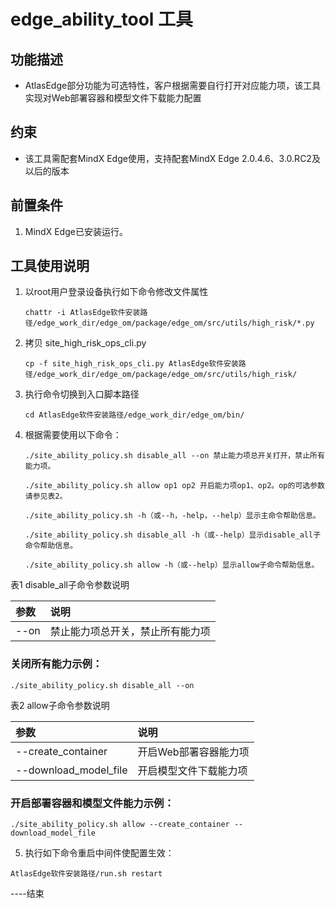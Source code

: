 # edge_ability_tool 工具

## 功能描述
- AtlasEdge部分功能为可选特性，客户根据需要自行打开对应能力项，该工具实现对Web部署容器和模型文件下载能力配置

## 约束
- 该工具需配套MindX Edge使用，支持配套MindX Edge 2.0.4.6、3.0.RC2及以后的版本

## 前置条件
1. MindX Edge已安装运行。

## 工具使用说明
1. 以root用户登录设备执行如下命令修改文件属性

    ```chattr -i AtlasEdge软件安装路径/edge_work_dir/edge_om/package/edge_om/src/utils/high_risk/*.py```

2. 拷贝 site_high_risk_ops_cli.py

    ```cp -f site_high_risk_ops_cli.py AtlasEdge软件安装路径/edge_work_dir/edge_om/package/edge_om/src/utils/high_risk/ ```

3. 执行命令切换到入口脚本路径

    ```cd AtlasEdge软件安装路径/edge_work_dir/edge_om/bin/```

4. 根据需要使用以下命令：

    ```./site_ability_policy.sh disable_all --on 禁止能力项总开关打开，禁止所有能力项。```

    ```./site_ability_policy.sh allow op1 op2 开启能力项op1、op2。op的可选参数请参见表2。```

    ```./site_ability_policy.sh -h（或--h，-help，--help）显示主命令帮助信息。```

    ```./site_ability_policy.sh disable_all -h（或--help）显示disable_all子命令帮助信息。```

    ```./site_ability_policy.sh allow -h（或--help）显示allow子命令帮助信息。```


表1  disable_all子命令参数说明

| 参数   | 说明               |
|:-----|:-----------------|
| --on | 禁止能力项总开关，禁止所有能力项 |

### 关闭所有能力示例：

```./site_ability_policy.sh disable_all --on```

表2 allow子命令参数说明

| 参数                    | 说明           |
|:----------------------|:-------------|
| --create_container    | 开启Web部署容器能力项 |
| --download_model_file | 开启模型文件下载能力项  |

### 开启部署容器和模型文件能力示例：

 ```./site_ability_policy.sh allow --create_container --download_model_file```

5. 执行如下命令重启中间件使配置生效：
```
AtlasEdge软件安装路径/run.sh restart
```

----结束